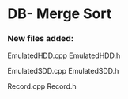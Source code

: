 # DB- Merge Sort



### New files added:

EmulatedHDD.cpp
EmulatedHDD.h

EmulatedSDD.cpp
EmulatedSDD.h

Record.cpp
Record.h
